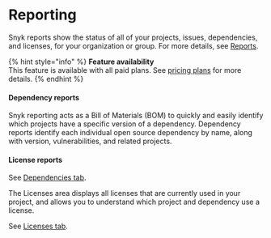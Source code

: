 # Reporting

Snyk reports show the status of all of your projects, issues, dependencies, and licenses, for your organization or group. For more details, see [Reports](../../general-reports/).

{% hint style="info" %}
**Feature availability**  
This feature is available with all paid plans. See [pricing plans](https://snyk.io/plans/) for more details.
{% endhint %}

#### Dependency reports

Snyk reporting acts as a Bill of Materials \(BOM\) to quickly and easily identify which projects have a specific version of a dependency. Dependency reports identify each individual open source dependency by name, along with version, vulnerabilities, and related projects.

#### License reports

See [Dependencies tab](https://snyk.gitbook.io/user-docs/reports-1/reports/dependencies-tab).

The Licenses area displays all licenses that are currently used in your project, and allows you to understand which project and dependency use a license.

See [Licenses tab](https://snyk.gitbook.io/user-docs/reports-1/reports/licenses-tab).

